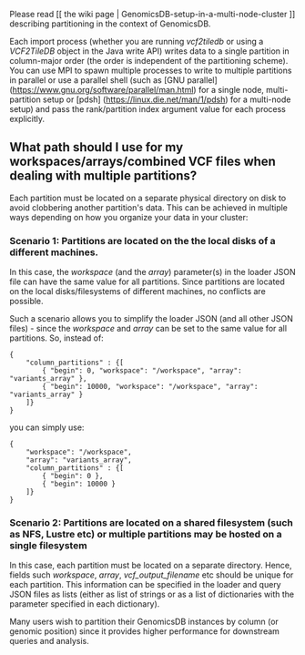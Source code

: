 Please read [[ the wiki page | GenomicsDB-setup-in-a-multi-node-cluster ]] describing partitioning in the context of GenomicsDB.

Each import process (whether you are running _vcf2tiledb_ or using a _VCF2TileDB_ object in the Java write API) writes data to a single partition in column-major order (the order is independent of the partitioning scheme). You can use MPI to spawn multiple processes to write to multiple partitions in parallel or use a parallel shell (such as [GNU parallel] (https://www.gnu.org/software/parallel/man.html) for a single node, multi-partition setup or [pdsh] (https://linux.die.net/man/1/pdsh) for a multi-node setup) and pass the rank/partition index argument value for each process explicitly.

## What path should I use for my workspaces/arrays/combined VCF files when dealing with multiple partitions?
Each partition must be located on a separate physical directory on disk to avoid clobbering another partition's data. This can be achieved in multiple ways depending on how you organize your data in your cluster:

### Scenario 1: Partitions are located on the the local disks of a different machines.
In this case, the _workspace_ (and the _array_) parameter(s) in the loader JSON file can have the same value for all partitions. Since partitions are located on the local disks/filesystems of different machines, no conflicts are possible.

Such a scenario allows you to simplify the loader JSON (and all other JSON files) - since the _workspace_ and _array_ can be set to the same value for all partitions. So, instead of:

    {
        "column_partitions" : {[
            { "begin": 0, "workspace": "/workspace", "array": "variants_array" },
            { "begin": 10000, "workspace": "/workspace", "array": "variants_array" }
        ]}
    }

you can simply use:

    {
        "workspace": "/workspace",
        "array": "variants_array",
        "column_partitions" : {[
            { "begin": 0 },
            { "begin": 10000 }
        ]}
    }


### Scenario 2: Partitions are located on a shared filesystem (such as NFS, Lustre etc) or multiple partitions may be hosted on a single filesystem
In this case, each partition must be located on a separate directory. Hence, fields such _workspace_, _array_, _vcf_output_filename_ etc should be unique for each partition. This information can be specified in the loader and query JSON files as lists (either as list of strings or as a list of dictionaries with the parameter specified in each dictionary).

Many users wish to partition their GenomicsDB instances by column (or genomic position) since it provides higher performance for downstream queries and analysis. 